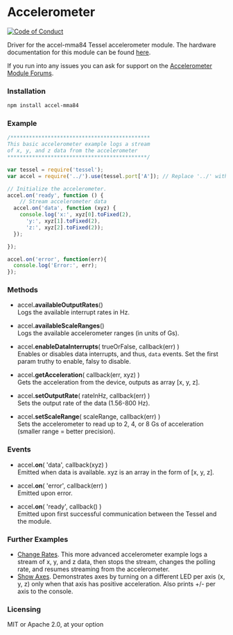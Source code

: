 # Accelerometer
[![Code of Conduct](https://img.shields.io/badge/%E2%9D%A4-code%20of%20conduct-blue.svg?style=flat)](https://github.com/tessel/project/blob/master/CONDUCT.md)

Driver for the accel-mma84 Tessel accelerometer module. The hardware documentation for this module can be found [here](https://github.com/tessel/hardware/blob/master/modules-overview.md#accelerometer). 

If you run into any issues you can ask for support on the [Accelerometer Module Forums](http://forums.tessel.io/category/accelerometer).

### Installation
```sh
npm install accel-mma84
```

### Example
```js
/*********************************************
This basic accelerometer example logs a stream
of x, y, and z data from the accelerometer
*********************************************/

var tessel = require('tessel');
var accel = require('../').use(tessel.port['A']); // Replace '../' with 'accel-mma84' in your own code

// Initialize the accelerometer.
accel.on('ready', function () {
    // Stream accelerometer data
  accel.on('data', function (xyz) {
    console.log('x:', xyz[0].toFixed(2),
      'y:', xyz[1].toFixed(2),
      'z:', xyz[2].toFixed(2));
  });

});

accel.on('error', function(err){
  console.log('Error:', err);
});
```

### Methods

* &#x20;<a href="#api-accel-availableOutputRates-Logs-the-available-interrupt-rates-in-Hz" name="api-accel-availableOutputRates-Logs-the-available-interrupt-rates-in-Hz"></a> accel<b>.availableOutputRates</b>()  
Logs the available interrupt rates in Hz.  

* &#x20;<a href="#api-accel-availableScaleRanges-Logs-the-available-accelerometer-ranges-in-units-of-Gs" name="api-accel-availableScaleRanges-Logs-the-available-accelerometer-ranges-in-units-of-Gs"></a> accel<b>.availableScaleRanges</b>()  
Logs the available accelerometer ranges (in units of Gs).  

* &#x20;<a href="#api-accel-enableDataInterrupts-trueOrFalse-callback-err-Enables-or-disables-data-interrupts-Set-the-first-param-truthy-to-enable-falsy-to-disable" name="api-accel-enableDataInterrupts-trueOrFalse-callback-err-Enables-or-disables-data-interrupts-Set-the-first-param-truthy-to-enable-falsy-to-disable"></a> accel<b>.enableDataInterrupts</b>( trueOrFalse, callback(err) )  
Enables or disables data interrupts, and thus, `data` events. Set the first param truthy to enable, falsy to disable.  

* &#x20;<a href="#api-accel-getAcceleration-callback-err-xyz-Gets-the-acceleration-from-the-device-outputs-as-array-x-y-z" name="api-accel-getAcceleration-callback-err-xyz-Gets-the-acceleration-from-the-device-outputs-as-array-x-y-z"></a> accel<b>.getAcceleration</b>( callback(err, xyz) )  
Gets the acceleration from the device, outputs as array [x, y, z].  

* &#x20;<a href="#api-accel-setOutputRate-rateInHz-callback-err-Sets-the-output-rate-of-the-data-1-56-800-Hz" name="api-accel-setOutputRate-rateInHz-callback-err-Sets-the-output-rate-of-the-data-1-56-800-Hz"></a> accel<b>.setOutputRate</b>( rateInHz, callback(err) )  
Sets the output rate of the data (1.56-800 Hz).  

* &#x20;<a href="#api-accel-setScaleRange-scaleRange-callback-err-Sets-the-accelerometer-to-read-up-to-2-4-or-8-Gs-of-acceleration-smaller-range-better-precision" name="api-accel-setScaleRange-scaleRange-callback-err-Sets-the-accelerometer-to-read-up-to-2-4-or-8-Gs-of-acceleration-smaller-range-better-precision"></a> accel<b>.setScaleRange</b>( scaleRange, callback(err) )  
Sets the accelerometer to read up to 2, 4, or 8 Gs of acceleration (smaller range = better precision).  

### Events
* &#x20;<a href="#api-accel-on-data-callback-xyz-Emitted-when-data-is-available-xyz-is-an-array-in-the-form-of-x-y-z" name="api-accel-on-data-callback-xyz-Emitted-when-data-is-available-xyz-is-an-array-in-the-form-of-x-y-z"></a> accel<b>.on</b>( 'data', callback(xyz) )  
Emitted when data is available. xyz is an array in the form of [x, y, z].  

* &#x20;<a href="#api-accel-on-error-callback-err-Emitted-upon-error" name="api-accel-on-error-callback-err-Emitted-upon-error"></a> accel<b>.on</b>( 'error', callback(err) )  
Emitted upon error.  

* &#x20;<a href="#api-accel-on-ready-callback-Emitted-upon-first-successful-communication-between-the-Tessel-and-the-module" name="api-accel-on-ready-callback-Emitted-upon-first-successful-communication-between-the-Tessel-and-the-module"></a> accel<b>.on</b>( 'ready', callback() )  
Emitted upon first successful communication between the Tessel and the module.  

### Further Examples
* [Change Rates](https://github.com/tessel/accel-mma84/blob/master/examples/change-rates.js). This more advanced accelerometer example logs a stream of x, y, and z data, then stops the stream, changes the polling rate, and resumes streaming from the accelerometer.
* [Show Axes](https://github.com/tessel/accel-mma84/blob/master/examples/show-axes.js). Demonstrates axes by turning on a different LED per axis (x, y, z) only when that axis has positive acceleration. Also prints +/- per axis to the console.

### Licensing  
MIT or Apache 2.0, at your option
